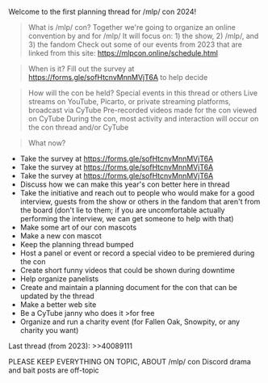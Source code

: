 Welcome to the first planning thread for /mlp/ con 2024!

>What is /mlp/ con?
Together we're going to organize an online convention by and for /mlp/
It will focus on: 1) the show, 2) /mlp/, and 3) the fandom
Check out some of our events from 2023 that are linked from this site: https://mlpcon.online/schedule.html

>When is it?
Fill out the survey at https://forms.gle/sofHtcnvMnnMVjT6A to help decide

>How will the con be held?
Special events in this thread or others
Live streams on YouTube, Picarto, or private streaming platforms, broadcast via CyTube
Pre-recorded videos made for the con viewed on CyTube
During the con, most activity and interaction will occur on the con thread and/or CyTube

>What now?
- Take the survey at https://forms.gle/sofHtcnvMnnMVjT6A
- Take the survey at https://forms.gle/sofHtcnvMnnMVjT6A
- Take the survey at https://forms.gle/sofHtcnvMnnMVjT6A
- Discuss how we can make this year's con better here in thread
- Take the initiative and reach out to people who would make for a good interview, guests from the show or others in the fandom that aren't from the board (don't lie to them; if you are uncomfortable actually performing the interview, we can get someone to help with that)
- Make some art of our con mascots
- Make a new con mascot
- Keep the planning thread bumped
- Host a panel or event or record a special video to be premiered during the con
- Create short funny videos that could be shown during downtime
- Help organize panelists
- Create and maintain a planning document for the con that can be updated by the thread
- Make a better web site
- Be a CyTube janny who does it >for free
- Organize and run a charity event (for Fallen Oak, Snowpity, or any charity you want)

Last thread (from 2023): >>40089111

PLEASE KEEP EVERYTHING ON TOPIC, ABOUT /mlp/ con
Discord drama and bait posts are off-topic